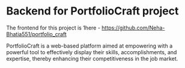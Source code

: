 # Backend for PortfolioCraft project

The frontend for this project is 1here - https://github.com/Neha-Bhatia551/portfolio_craft

PortfolioCraft is a web-based platform aimed at empowering with a powerful tool to effectively display their skills, accomplishments, and expertise, thereby enhancing their competitiveness in the job market.
